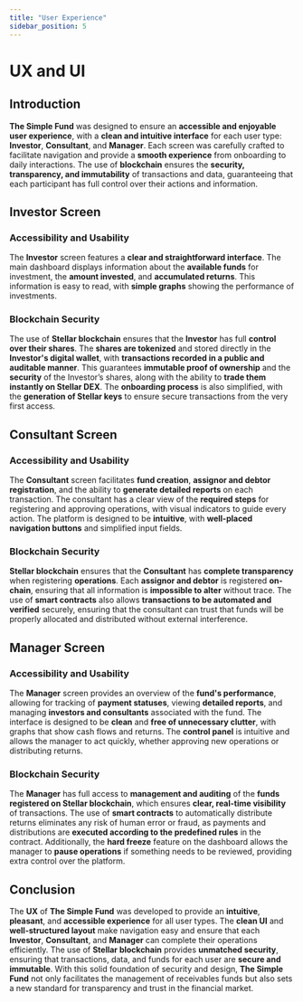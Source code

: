 ```yaml
---
title: "User Experience"
sidebar_position: 5
---
```



# UX and UI 

## Introduction

**The Simple Fund** was designed to ensure an **accessible and enjoyable user experience**, with a **clean and intuitive interface** for each user type: **Investor**, **Consultant**, and **Manager**. Each screen was carefully crafted to facilitate navigation and provide a **smooth experience** from onboarding to daily interactions. The use of **blockchain** ensures the **security, transparency, and immutability** of transactions and data, guaranteeing that each participant has full control over their actions and information.

## Investor Screen

### Accessibility and Usability

The **Investor** screen features a **clear and straightforward interface**. The main dashboard displays information about the **available funds** for investment, the **amount invested**, and **accumulated returns**. This information is easy to read, with **simple graphs** showing the performance of investments.

### Blockchain Security

The use of **Stellar blockchain** ensures that the **Investor** has full **control over their shares**. The **shares are tokenized** and stored directly in the **Investor's digital wallet**, with **transactions recorded in a public and auditable manner**. This guarantees **immutable proof of ownership** and the **security** of the Investor’s shares, along with the ability to **trade them instantly on Stellar DEX**. The **onboarding process** is also simplified, with the **generation of Stellar keys** to ensure secure transactions from the very first access.


## Consultant Screen

### Accessibility and Usability

The **Consultant** screen facilitates **fund creation**, **assignor and debtor registration**, and the ability to **generate detailed reports** on each transaction. The consultant has a clear view of the **required steps** for registering and approving operations, with visual indicators to guide every action. The platform is designed to be **intuitive**, with **well-placed navigation buttons** and simplified input fields.

### Blockchain Security

**Stellar blockchain** ensures that the **Consultant** has **complete transparency** when registering **operations**. Each **assignor and debtor** is registered **on-chain**, ensuring that all information is **impossible to alter** without trace. The use of **smart contracts** also allows **transactions to be automated and verified** securely, ensuring that the consultant can trust that funds will be properly allocated and distributed without external interference.


## Manager Screen

### Accessibility and Usability

The **Manager** screen provides an overview of the **fund's performance**, allowing for tracking of **payment statuses**, viewing **detailed reports**, and managing **investors and consultants** associated with the fund. The interface is designed to be **clean** and **free of unnecessary clutter**, with graphs that show cash flows and returns. The **control panel** is intuitive and allows the manager to act quickly, whether approving new operations or distributing returns.

### Blockchain Security

The **Manager** has full access to **management and auditing** of the **funds registered on Stellar blockchain**, which ensures **clear, real-time visibility** of transactions. The use of **smart contracts** to automatically distribute returns eliminates any risk of human error or fraud, as payments and distributions are **executed according to the predefined rules** in the contract. Additionally, the **hard freeze** feature on the dashboard allows the manager to **pause operations** if something needs to be reviewed, providing extra control over the platform.

## Conclusion

The **UX** of **The Simple Fund** was developed to provide an **intuitive**, **pleasant**, and **accessible experience** for all user types. The **clean UI** and **well-structured layout** make navigation easy and ensure that each **Investor**, **Consultant**, and **Manager** can complete their operations efficiently. The use of **Stellar blockchain** provides **unmatched security**, ensuring that transactions, data, and funds for each user are **secure and immutable**. With this solid foundation of security and design, **The Simple Fund** not only facilitates the management of receivables funds but also sets a new standard for transparency and trust in the financial market.


